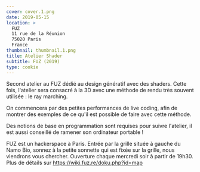 ```yaml
---
cover: cover.1.png
date: 2019-05-15
location: >
  FUZ
  11 rue de la Réunion
  75020 Paris
  France
thumbnail: thumbnail.1.png
title: Atelier Shader
subtitle: FUZ (2019)
type: cookie
---
```


Second atelier au FUZ dédié au design génératif avec des shaders. Cette fois, l'atelier sera consacré à la 3D avec une méthode de rendu très souvent utilisée : le ray marching.

On commencera par des petites performances de live coding, afin de montrer des exemples de ce qu'il est possible de faire avec cette méthode.

Des notions de base en programmation sont requises pour suivre l'atelier, il est aussi conseillé de ramener son ordinateur portable !

FUZ est un hackerspace à Paris. Entrée par la grille située à gauche du Namo Bio, sonnez à la petite sonnette qui est fixée sur la grille, nous viendrons vous chercher. Ouverture chaque mercredi soir à partir de 19h30. Plus de détails sur https://wiki.fuz.re/doku.php?id=map
